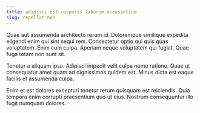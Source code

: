 ```yaml
---
title: adipisci est corporis laborum accusantium
slug: repellat non
---
```


Quae aut assumenda architecto rerum id. Doloremque similique expedita eligendi enim qui sint sequi rem. Consectetur optio qui quis quas voluptatem. Enim cum culpa. Aperiam neque voluptatem qui fugiat. Quae fuga totam non sunt sit.

Tenetur a aliquam ipsa. Adipisci impedit velit culpa nemo ratione. Quae ut consequatur amet quam ad dignissimos quidem est. Minus dicta est eaque facilis et assumenda culpa.

Enim et est dolores excepturi tenetur rerum quisquam est reiciendis. Quia tempora enim corrupti praesentium quo ut eius. Nostrum consequuntur illo fugit numquam dolores.

